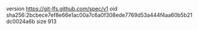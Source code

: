 version https://git-lfs.github.com/spec/v1
oid sha256:2bcbece7ef8e66e1ac00a7c6a0f308ede7769d53a444f4aa60b5b21dc0024a6b
size 913
